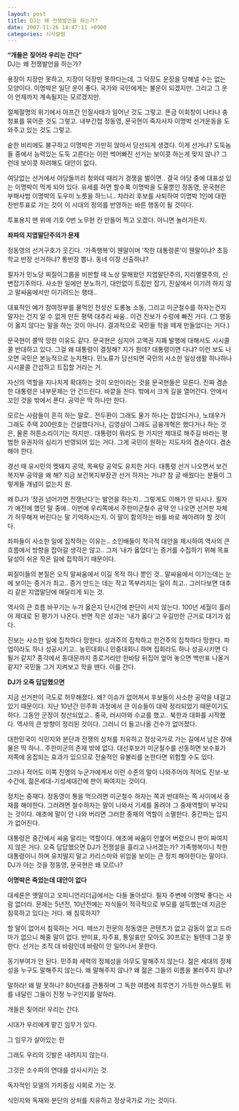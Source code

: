 ```yaml
---
layout: post
title: DJ는 왜 전쟁발언을 하는가?
date: 2007-11-26 14:47:11 +0900
categories: 시사칼럼
---
```

**“개들은 짖어라 우리는 간다”**  
DJ는 왜 전쟁발언을 하는가?

용장이 지장만 못하고, 지장이 덕장만 못하다는데, 그 덕장도 운장을 당해낼 수는 없는 모양이다. 이명박은 일단 운이 좋다. 국가와 국민에게는 불운이 되겠지만. 그리고 그 운이 언제까지 계속될지는 모르겠지만. 

절체절명의 위기에서 아프간 인질사태가 일어난 것도 그렇고. 뜬금 이회창이 나타나 충청표를 묶어준 것도 그렇고. 내부간첩 정동영, 문국현이 죽자사자 이명박 선거운동을 도와주고 있는 것도 그렇고. 

숱한 비리에도 불구하고 이명박은 가만히 앉아서 당선되게 생겼다. 이게 선거냐? 도둑놈들 중에서 능력있는 도둑 고른다는 이런 썩어빠진 선거는 보이콧 하는게 맞지 않나? 그런데 보이콧 하려해도 대안이 없다. 

여당없는 선거에서 야당들끼리 청와대 때리기 경쟁을 벌이면.. 결국 야당 중에 대표성 있는 이명박이 먹게 되어 있다. 유세를 하면 할수록 이명박을 도울뿐인 정동영, 문국현은 부패사범 이명박의 도우미 노릇을 하느니.. 차라리 후보를 사퇴하여 이명박 1인에 대한 찬반투표로 가는 것이 이 시대의 정의를 반영하는 바른 행동이 될 것이다. 

투표용지 맨 위에 기호 0번 노무현 칸 만들어 찍고 오겠다. 아니면 놀러가든지.



**좌파의 지엽말단주의가 문제**

정동영의 선거구호가 웃긴다. ‘가족행복’이 웬말이며 ‘착한 대통령론’이 웬말이냐? 초등학교 반장 선거하냐? 통반장 뽑나. 동네 이장 선출하냐? 

필자가 민노당 찌질이그룹을 비판할 때 노상 말해왔던 지엽말단주의, 지리멸렬주의, 신변잡기주의다. 사소한 일에만 분노하기, 대안없이 트집만 잡기, 진실에서 이기려 하지 않고 말싸움에서만 이기려드는 행태.. 

대표적인 예가 참여정부를 물먹인 천성산 도롱뇽 소동, 그리고 미군철수를 하자는건지 말자는 건지 알 수 없게 만든 평택 대추리 싸움.. 이건 진보가 수렁에 빠진 거다. (그 행동이 옳지 않다는 말을 하는 것이 아니다. 결과적으로 국민들 학을 떼게 만들었다는 거다.)

문국현이 쫄딱 망한 이유도 같다. 문국현은 심지어 고액권 지폐 발행에 대해서도 시시콜콜 반대하고 있다. 그걸 왜 대통령이 결정해? 지가 뭔데? 대통령이면 다냐? 이런 보도 나오면 국민은 본능적으로 눈치챈다. 민노류가 당선되면 국민의 사소한 일상생활 하나하나 시시콜콜 간섭하고 트집할 거라는 거. 

자신의 역할을 지나치게 확대하는 것이 오만이라는 것을 문국현들은 모른다. 진짜 겸손한 대통령은 내부문제는 안 건드린다. 바깥을 친다. 밖에서 크게 길을 열어간다. 안에서 꼬인 것을 밖에서 푼다. 공약은 딱 하나만 한다. 

모르는 사람들이 흔히 하는 말로.. 전두환이 그래도 물가 하나는 잡았다거나, 노태우가 그래도 주택 200만호는 건설했다거나, 김영삼이 그래도 금융개혁은 했다거나 하는 것은, 물론 허튼소리이기는 하지만.. 대통령이 뭐라도 한 가지만 제대로 해주길 바라는 평범한 유권자의 심리가 반영되어 있는 거다. 그게 국민이 원하는 지도자의 겸손이다. 겸손해야 한다. 

경선 때 유시민의 멧돼지 공약, 목욕탕 공약도 유치한 거다. 대통령 선거 나오면서 보건복지부 공약을 왜 해? 지금 보건복지부장관 선거 하자는 거냐? 참 글 배웠다는 분들이 그렇게들 개념이 없는지 원. 

왜 DJ가 ‘정권 넘어가면 전쟁난다’는 발언을 하는지.. 그렇게도 이해가 안 되시나. 필자가 예전에 했던 말 중에.. 이번에 우리쪽에서 주한미군철수 공약 안 나오면 선거판 자체가 허무해져 버린다는 말 기억하시는지. 이 말이 함의하는 바를 바로 헤아려야 할 것이다.

좌파들이 사소한 일에 집착하는 이유는.. 소인배들이 적극적 대안을 제시하여 역사의 큰 흐름에서 방향을 잡아갈 생각은 않고.. 그저 ‘내가 옳았다’는 증거를 수집하기 위해 목표달성이 쉬운 작은 일에 집착하기 때문이다. 

찌질이들의 본질은 오직 말싸움에서 이길 목적 하나 뿐인 것.. 말싸움에서 이기는데는 눈에 보이는 증거가 최고.. 증거 만드는 데는 작고 똑부러지는 일이 최고.. 그러다보면 대추리 같은 지엽말단에 매달리게 되는 것. 

역사의 큰 흐름 바꾸기는 누가 옳은지 단시간에 판단이 서지 않는다. 100년 세월이 흘러야 제대로 된 평가가 나온다. 반면 작은 성과는 ‘내가 옳다’고 우길만한 근거로 대기가 쉽다. 

진보는 사소한 일에 집착하다 망한다. 성과주의 집착하고 한건주의 집착하다 망한다. 파업이라도 하나 성공시키고.. 농민대회니 민중대회니 하며 집회라도 하나 성공시키면 다 될거 같지? 종각에서 동대문까지 종로거리만 한바탕 뒤집어 엎어 놓으면 백만표 나올거 같지? 국민들 그거 지켜보고 학을 뗀다. 이를 간다. 



**DJ가 오죽 답답했으면**

지금 선거판이 극도로 허무해졌다. 왜? 이슈가 없어져서 후보들이 사소한 공약을 내걸고 있기 때문이다. 지난 10년간 민주화 과정에서 큰 이슈들이 대략 정리되었기 때문이기도 하다. 그동안 군정이 청산되었고.. 중국, 러시아와 수교를 했고.. 북한과 대화를 시작했다. 역사의 큰 방향이 정리된 것이다. 그러니 더 들고나올 건수가 없어졌다. 

대한민국이 식민지와 분단과 전쟁의 상처를 치유하고 정상국가로 가는 길에서 남은 장애물은 딱 하나.. 주한미군의 존재 밖에 없다. 대선후보가 미군철수를 선동하면 보수표가 저쪽에 응집되는 효과가 있으므로 전술적인 유불리를 논한다면 위험할 수도 있다. 

그러나 적어도 이쪽 진영의 누군가에게서 이런 수준의 말이 나와주어야 적어도 진보-보수간에, 젊은세대-기성세대간에 판이 짜여지는 것이다. 

정치는 중재다. 정동영이 통을 먹으려면 미군철수 하자는 쪽과 반대하는 쪽 사이에서 중재를 해야한다. 그러려면 철수하자는 말이 나와서 기세를 올려야 그 중재역할이 부각되는 것이다. 애초에 말이 안 나와 버리면 그러한 중재의 역할이 소멸한다. 중간파는 입지가 없어진다. 

대통령은 중간에서 싸움 말리는 역할이다. 애초에 싸움이 안붙어 버렸으니 판이 짜여지지 않은 거다. 오죽 답답했으면 DJ가 전쟁설을 흘리고 나서겠는가? 가족행복이니 착한 대통령이니 하며 유치떨지 말고 카리스마와 위엄을 보이는 큰 정치 해야한다는 말이다. DJ가 아는 것을 정동영, 문국현은 왜 모르나?



**이명박은 죽었는데 대안이 없다**

대세론은 옛말이고 오피니언리더급에서는 다들 돌아섰다. 필자 주변에 이명박 좋다는 사람 없더라. 문제는 5년전, 10년전에는 자식들이 적극적으로 부모를 설득했는데 지금은 침묵하고 있다는 거다. 왜 침묵하지? 

할 말이 없어서 침묵하는 거다. 떼쓰기 전문의 정동영은 콘텐츠가 없고 감동이 없고 드라마가 없으니 해줄 말이 없다. 반미표, 자주표, 통일표만 모아도 30프로는 될텐데 그걸 못한다. 선거는 조직 대 바람인데 바람이 안 일어나서 못한다. 

동기부여가 안 된다. 민주화 세력의 정체성을 아무도 말해주지 않는다. 젊은 세대의 정체성을 누구도 말해주지 않는다. 왜 말해주지 않나? 왜 젊은 그들의 이름을 불러주지 않나? 

말하라! 왜 말 못하나? 80년대를 관통하며 그 독한 여름에 최루연기 가득한 아스팔트 위를 내달린 그들이 진정 누구인지를 말하라. 



개들은 짖어라! 우리는 간다. 
              
시대가 우리에게 맡긴 임무가 있다. 
              
그 임무가 살아있는 한 
              
그래도 우리의 깃발은 내려지지 않는다. 

그것은 소수파의 연대를 성사시키는 것. 
              
독자적인 모델의 가치중심 사회로 가는 것. 
              
식민지와 독재와 분단의 상처를 치유하고 정상국가로 가는 것이다.